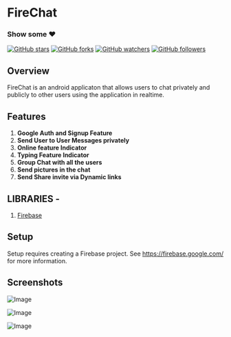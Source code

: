 # FireChat

### Show some :heart:
[![GitHub stars](https://img.shields.io/github/stars/rrishabhj/FireChat.svg?style=social&label=Star)](https://github.com/rrishabhj/FireChat) [![GitHub forks](https://img.shields.io/github/forks/rrishabhj/FireChat.svg?style=social&label=Fork)](https://github.com/rrishabhj/FireChat/fork) [![GitHub watchers](https://img.shields.io/github/watchers/rrishabhj/FireChat.svg?style=social&label=Watch)](https://github.com/rrishabhj/FireChat) [![GitHub followers](https://img.shields.io/github/followers/rrishabhj.svg?style=social&label=Follow)](https://github.com/rrishabhj/FireChat) 


## Overview

FireChat is an android applicaton that allows users to chat privately and publicly to other users using the application in realtime.

## Features

1. **Google Auth and Signup Feature**
1. **Send User to User Messages privately**
1. **Online feature Indicator**
1. **Typing Feature Indicator**
1. **Group Chat with all the users**
1. **Send pictures in the chat**
1. **Send Share invite via Dynamic links**


## LIBRARIES -

1. [Firebase](https://github.com/firebase/)

## Setup

Setup requires creating a Firebase project. See https://firebase.google.com/ for more information.

## Screenshots

![Image](https://github.com/rrishabhj/FireChat/blob/master/ScreenSho/WhatsApp%20Image%202017-07-04%20at%2023.24.40(2).jpeg)


![Image](https://github.com/rrishabhj/FireChat/blob/master/ScreenSho/WhatsApp%20Image%202017-07-04%20at%2023.24.40(1).jpeg)


![Image](https://github.com/rrishabhj/FireChat/blob/master/ScreenShot/WhatsApp%20Image%202017-07-04%20at%2023.24.40.jpeg)

